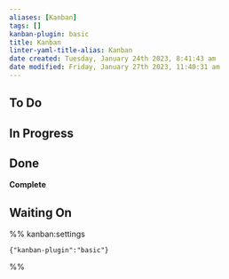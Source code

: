 ```yaml
---
aliases: [Kanban]
tags: []
kanban-plugin: basic
title: Kanban
linter-yaml-title-alias: Kanban
date created: Tuesday, January 24th 2023, 8:41:43 am
date modified: Friday, January 27th 2023, 11:40:31 am
---
```


## To Do



## In Progress



## Done

**Complete**

## Waiting On

%% kanban:settings

```
{"kanban-plugin":"basic"}
```

%%
